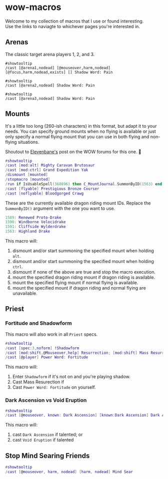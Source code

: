 # wow-macros

Welcome to my collection of macros that I use or found interesting.  
Use the links to naviagte to whichever pages you're interested in.

## Arenas

The classic target arena players 1, 2, and 3.

```
#showtooltip
/cast [@arena1,nodead] [@mouseover,harm,nodead] [@focus,harm,nodead,exists] [] Shadow Word: Pain
```

```
#showtooltip
/cast [@arena2,nodead] Shadow Word: Pain
```

```
#showtooltip
/cast [@arena3,nodead] Shadow Word: Pain
```

## Mounts

It's a little too long (260-ish characters) in this format, but adapt it to your needs. You can specify ground mounts when no flying is available or just only specify a normal flying mount that you can use in both flying and non-flying situations.

Shoutout to [Elevenbane's](https://us.forums.blizzard.com/en/wow/t/useful-macro-templates/42937) post on the WOW forums for this one. 👏

```lua
#showtooltip
/cast [mod:alt] Mighty Caravan Brutosaur
/cast [mod:ctrl] Grand Expedition Yak
/dismount [mounted]
/stopmacro [mounted]
/run if IsUsableSpell(368896) then C_MountJournal.SummonByID(1563) end
/cast [flyable] Prestigious Bronze Courser
/cast [noflyable] Bloodgorged Crawg
 ```
 
 These are the currently available dragon riding mount IDs. Replace the `SummonByID()` argument with the one you want to use.
```lua
1589: Renewed Proto-Drake
1590: Windborne Velocidrake
1591: Cliffside Wylderdrake
1563: Highland Drake
```

This macro will:
1. dismount and/or start summoning the specified mount when holding `alt`.
2. dismount and/or start summoning the specified mount when holding `ctrl`.
3. dismount if none of the above are true and stop the macro execution.
4. mount the specified dragon riding mount if dragon riding is available.
5. mount the specified flying mount if normal flying is available.
6. mount the specified mount if dragon riding and normal flying are unavailable.

## Priest

### Fortitude and Shadowform

This macro will also work in all `Priest` specs.

```lua
#showtooltip
/cast [spec:3,noform] !Shadowform
/cast [mod:shift,@Mouseover,help] Resurrection; [mod:shift] Mass Resurrection
/cast [@player] Power Word: Fortitude
```

This macro will:
1. Enter `Shadowform` if it's not on and you're playing shadow.
2. Cast Mass Resurection if
2. Cast `Power Word: Fortitude` on yourself.

### Dark Ascension vs Void Eruption

```lua
#showtooltip
/cast [@mouseover, known: Dark Ascension] [known:Dark Ascension] Dark Ascension; [@mouseover, known: Void Eruption] [known:Void Eruption] Void Eruption
```

This macro will:
1. cast `Dark Ascension` if talented; or
2. cast `Void Eruption` if talented


## Stop Mind Searing Friends

```lua
#showtooltip
/cast [@mouseover, harm, nodead] [harm, nodead] Mind Sear
```
